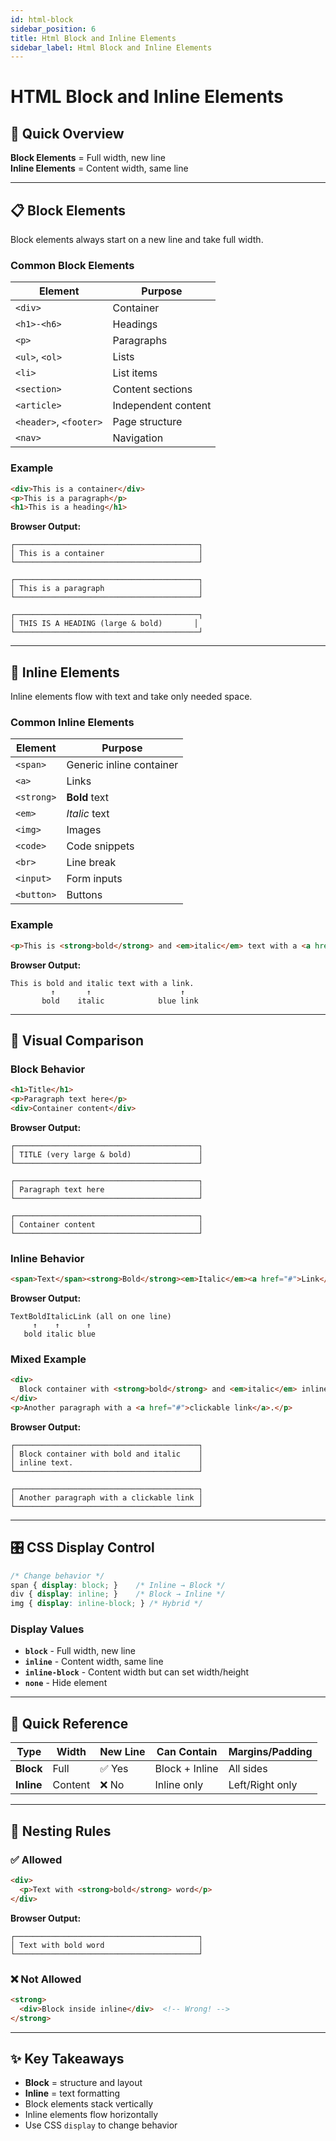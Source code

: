 ```yaml
---
id: html-block
sidebar_position: 6
title: Html Block and Inline Elements
sidebar_label: Html Block and Inline Elements
---
```


# HTML Block and Inline Elements

## 🎯 Quick Overview

**Block Elements** = Full width, new line  
**Inline Elements** = Content width, same line

---

## 📋 Block Elements

Block elements always start on a new line and take full width.

### Common Block Elements

| Element | Purpose |
|---------|---------|
| `<div>` | Container |
| `<h1>-<h6>` | Headings |
| `<p>` | Paragraphs |
| `<ul>`, `<ol>` | Lists |
| `<li>` | List items |
| `<section>` | Content sections |
| `<article>` | Independent content |
| `<header>`, `<footer>` | Page structure |
| `<nav>` | Navigation |

### Example
```html
<div>This is a container</div>
<p>This is a paragraph</p>
<h1>This is a heading</h1>
```

**Browser Output:**
```
┌─────────────────────────────────────────┐
│ This is a container                     │
└─────────────────────────────────────────┘

┌─────────────────────────────────────────┐
│ This is a paragraph                     │
└─────────────────────────────────────────┘

┌─────────────────────────────────────────┐
│ THIS IS A HEADING (large & bold)       │
└─────────────────────────────────────────┘
```

---

## 🔗 Inline Elements

Inline elements flow with text and take only needed space.

### Common Inline Elements

| Element | Purpose |
|---------|---------|
| `<span>` | Generic inline container |
| `<a>` | Links |
| `<strong>` | **Bold** text |
| `<em>` | *Italic* text |
| `<img>` | Images |
| `<code>` | Code snippets |
| `<br>` | Line break |
| `<input>` | Form inputs |
| `<button>` | Buttons |

### Example
```html
<p>This is <strong>bold</strong> and <em>italic</em> text with a <a href="#">link</a>.</p>
```

**Browser Output:**
```
This is bold and italic text with a link.
         ↑       ↑                    ↑
       bold    italic            blue link
```

---

## 🔄 Visual Comparison

### Block Behavior
```html
<h1>Title</h1>
<p>Paragraph text here</p>
<div>Container content</div>
```

**Browser Output:**
```
┌─────────────────────────────────────────┐
│ TITLE (very large & bold)               │
└─────────────────────────────────────────┘

┌─────────────────────────────────────────┐
│ Paragraph text here                     │
└─────────────────────────────────────────┘

┌─────────────────────────────────────────┐
│ Container content                       │
└─────────────────────────────────────────┘
```

### Inline Behavior
```html
<span>Text</span><strong>Bold</strong><em>Italic</em><a href="#">Link</a>
```

**Browser Output:**
```
TextBoldItalicLink (all on one line)
     ↑    ↑      ↑
   bold italic blue
```

### Mixed Example
```html
<div>
  Block container with <strong>bold</strong> and <em>italic</em> inline text.
</div>
<p>Another paragraph with a <a href="#">clickable link</a>.</p>
```

**Browser Output:**
```
┌─────────────────────────────────────────┐
│ Block container with bold and italic    │
│ inline text.                            │
└─────────────────────────────────────────┘

┌─────────────────────────────────────────┐
│ Another paragraph with a clickable link │
└─────────────────────────────────────────┘
```

---

## 🎛️ CSS Display Control

```css
/* Change behavior */
span { display: block; }    /* Inline → Block */
div { display: inline; }    /* Block → Inline */
img { display: inline-block; } /* Hybrid */
```

### Display Values
- **`block`** - Full width, new line
- **`inline`** - Content width, same line  
- **`inline-block`** - Content width but can set width/height
- **`none`** - Hide element

---

## 📏 Quick Reference

| Type | Width | New Line | Can Contain | Margins/Padding |
|------|-------|----------|-------------|-----------------|
| **Block** | Full | ✅ Yes | Block + Inline | All sides |
| **Inline** | Content | ❌ No | Inline only | Left/Right only |

---

## 🚫 Nesting Rules

### ✅ Allowed
```html
<div>
  <p>Text with <strong>bold</strong> word</p>
</div>
```

**Browser Output:**
```
┌─────────────────────────────────────────┐
│ Text with bold word                     │
└─────────────────────────────────────────┘
```

### ❌ Not Allowed
```html
<strong>
  <div>Block inside inline</div>  <!-- Wrong! -->
</strong>
```

---

## ✨ Key Takeaways

- **Block** = structure and layout
- **Inline** = text formatting  
- Block elements stack vertically
- Inline elements flow horizontally
- Use CSS `display` to change behavior


